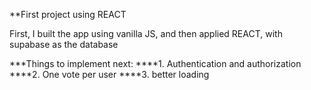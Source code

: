 **First project using REACT

First, I built the app using vanilla JS, and then applied REACT, with supabase as the database

***Things to implement next:
****1. Authentication and authorization
****2. One vote per user
****3. better loading
